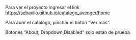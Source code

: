 Para ver el proyecto ingresar el link https://sebavilo.github.io/catalogo_avenger/home

Para abrir el catálogo, pinchar el botón "Ver más".

Botones "About, Dropdown,Disabled" solo están de prueba.
